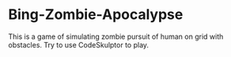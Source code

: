 Bing-Zombie-Apocalypse
======================
This is a game of simulating zombie pursuit of human on grid with obstacles. Try to use CodeSkulptor to play.
